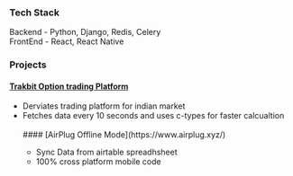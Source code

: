 ### Tech Stack
Backend  - Python, Django, Redis, Celery
<br/>FrontEnd - React, React Native 

### Projects
#### [Trakbit Option trading Platform](https://www.youtube.com/watch?v=nE4myFQv-Co)
<ul>
<li>Derviates trading platform for indian market </li>
<li>Fetches data every 10 seconds and uses c-types for faster calcualtion</li>
<br/>
#### [AirPlug Offline Mode](https://www.airplug.xyz/)
<ul>
<li>Sync Data from airtable spreadhsheet </li>
<li>100% cross platform mobile code</li>



